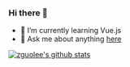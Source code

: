 ### Hi there 👋

<!--
**zguolee/zguolee** is a ✨ _special_ ✨ repository because its `README.md` (this file) appears on your GitHub profile.

Here are some ideas to get you started:

- 🔭 I’m currently working on ...
- 🌱 I’m currently learning ...
- 👯 I’m looking to collaborate on ...
- 🤔 I’m looking for help with ...
- 💬 Ask me about ...
- 📫 How to reach me: ...
- 😄 Pronouns: ...
- ⚡ Fun fact: ...
  -->

- 🌱 I’m currently learning Vue.js
- 💬 Ask me about anything [here](https://github.com/zguolee/zguolee/issues)


[![zguolee's github stats](https://github-readme-stats.vercel.app/api?username=zguolee&count_private=true&show_icons=true&include_all_commits=true)](https://github.com/zguolee)

